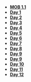 - **[MOB 1.1](README.md)**
- **[Day 1](Lessons/01-Variables-Types-&-Functions/README.md)**
- **[Day 2](Lessons/02-Optionals-&-Conditionals/README.md)**
- **[Day 3](Lessons/03-Arrays-Loops-Dictionaries/README.md)**
- **[Day 4](Lessons/04-Structs-Enums/README.md)**
- **[Day 5](Lessons/05-SwiftUI1/README.md)**
- **[Day 6](Lessons/06-SwiftUI2/README.md)**
- **[Day 7](Lessons/08-OOP/README.md)**
- **[Day 8](Lessons/11-Intro-to-UIKit/README.md)**
- **[Day 9](Lessons/09-POP/README.md)**
- **[Day 9](Lessons/10-POP2/README.md)**
- **[Day 10](Lessons/12-Basic-Navigation/README.md)**
- **[Day 11](Lessons/13-Closures/README.md)**
- **[Day 12](Lessons/14-Debugging/README.md)**
